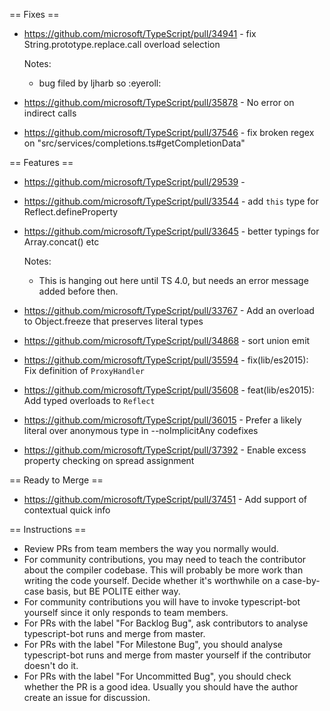 == Fixes ==

* https://github.com/microsoft/TypeScript/pull/34941 - fix String.prototype.replace.call overload selection

  Notes:
  - bug filed by ljharb so :eyeroll:
* https://github.com/microsoft/TypeScript/pull/35878 - No error on indirect calls
* https://github.com/microsoft/TypeScript/pull/37546 - fix broken regex on "src/services/completions.ts#getCompletionData"

== Features ==

* https://github.com/microsoft/TypeScript/pull/29539 - 
* https://github.com/microsoft/TypeScript/pull/33544 - add `this` type for Reflect.defineProperty
* https://github.com/microsoft/TypeScript/pull/33645 - better typings for Array.concat() etc

  Notes:
  - This is hanging out here until TS 4.0, but needs an error message added before then.
* https://github.com/microsoft/TypeScript/pull/33767 - Add an overload to Object.freeze that preserves literal types
* https://github.com/microsoft/TypeScript/pull/34868 - sort union emit
* https://github.com/microsoft/TypeScript/pull/35594 - fix(lib/es2015): Fix definition of `ProxyHandler`
* https://github.com/microsoft/TypeScript/pull/35608 - feat(lib/es2015): Add typed overloads to `Reflect`
* https://github.com/microsoft/TypeScript/pull/36015 - Prefer a likely literal over anonymous type in --noImplicitAny codefixes
* https://github.com/microsoft/TypeScript/pull/37392 - Enable excess property checking on spread assignment

== Ready to Merge ==

* https://github.com/microsoft/TypeScript/pull/37451 - Add support of contextual quick info

== Instructions ==

* Review PRs from team members the way you normally would.
* For community contributions, you may need to teach the contributor about the compiler codebase. This will probably be more work than writing the code yourself. Decide whether it's worthwhile on a case-by-case basis, but BE POLITE either way.
* For community contributions you will have to invoke typescript-bot yourself since it only responds to team members.
* For PRs with the label "For Backlog Bug", ask contributors to analyse typescript-bot runs and merge from master.
* For PRs with the label "For Milestone Bug", you should analyse typescript-bot runs and merge from master yourself if the contributor doesn't do it.
* For PRs with the label "For Uncommitted Bug", you should check whether the PR is a good idea. Usually you should have the author create an issue for discussion.
